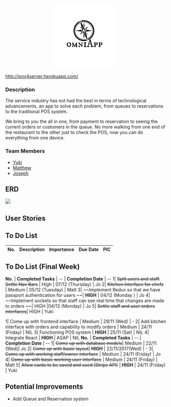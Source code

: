 <p align="center">
  <img src="/public/assets/images/logo.png">
</p>

http://proj4server.herokuapp.com/
### Description
The service industry has not had the best in terms of technological advancements, an app to solve each problem, from queues to reservations to the traditional POS system.

We bring to you the all in one, from payment to reservation to seeing the current orders or customers in the queue. No more walking from one end of the restaurant to the other just to check the POS, now you can do everything from one device.

### Team Members
* [Yuki](https://github.com/yukitsuboniwa)
* [Matthew](https://github.com/matthewfrancisong)
* [Joseph](https://github.com/josephpung)

## ERD
![](public/assets/images/ERD(3).png)

## User Stories




## To Do List
No. | Description | Importance | Due Date | PIC
--------  |--- | :---: | --- | --  

## To Do List (Final Week) 
**No.** | **Completed Tasks** | -- | **Completion Date** | --
1| ~~Split users and staff. Settle Nav Bars~~ | High | 07/12 (Thursday) | Jo
2| ~~Kitchen Interface for chefs~~ | Medium | 05/12 (Tuesday) | Matt
3| ~~Implement Redux so that we have passport authentication for users ~~| **HIGH** | 04/12 (Monday ) | Jo
4| ~~Implement sockets so that staff can see real time that changes are made to orders ~~| HIGH |04/12 (Monday) | Jo
5| ~~Settle staff and user orders interfaces~~| HIGH | Yuki

1| Come up with frontend interface | Medium | 29/11 (Wed) | -
2| Add kitchen interface with orders and capability to modify orders | Medium | 24/11 (Friday) | NIL
3| Functioning POS system | **HIGH** | 25/11 (Sat) | NIL
4| Integrate React | **HIGH** | ASAP | NIL
**No.** | **Completed Tasks** | -- | **Completion Date** | --
1| ~~Come up with database models~~| Medium | 22/11 (Wed)| Jo
2| ~~Come up with basic layout~~| **HIGH** | 22/11/2017(Wed) | -
3| ~~Come up with working staff/owner interface~~ | Medium | 24/11 (Friday) | Jo
4| ~~Come up with basic working user interface~~ | Medium | 24/11 (Friday) | Matt
5| ~~Allow cards to be saved and used (Stripe API)~~ | **HIGH** | 24/11 (Friday) | Yuki





## Potential Improvements
* Add Queue and Reservation system
